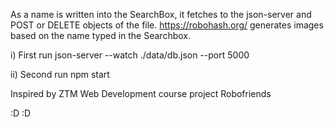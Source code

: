 As a name is written into the SearchBox, it fetches to the json-server and POST or DELETE objects of the file.
https://robohash.org/ generates images based on the name typed in the Searchbox.


i) First run json-server --watch ./data/db.json --port 5000

ii) Second run npm start

Inspired by ZTM Web Development course project Robofriends

:D :D
